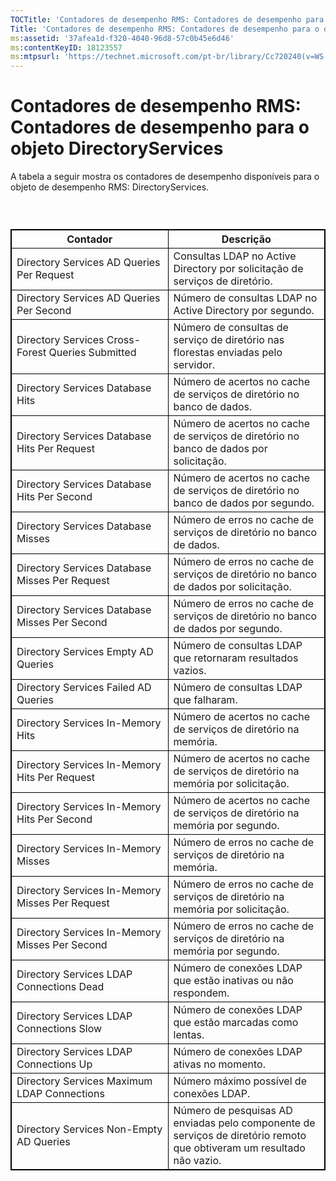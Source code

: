 ```yaml
---
TOCTitle: 'Contadores de desempenho RMS: Contadores de desempenho para o objeto DirectoryServices'
Title: 'Contadores de desempenho RMS: Contadores de desempenho para o objeto DirectoryServices'
ms:assetid: '37afea1d-f320-4040-96d8-57c0b45e6d46'
ms:contentKeyID: 18123557
ms:mtpsurl: 'https://technet.microsoft.com/pt-br/library/Cc720240(v=WS.10)'
---
```


Contadores de desempenho RMS: Contadores de desempenho para o objeto DirectoryServices
======================================================================================

A tabela a seguir mostra os contadores de desempenho disponíveis para o objeto de desempenho RMS: DirectoryServices.

###  

 
<table style="border:1px solid black;">
<colgroup>
<col width="50%" />
<col width="50%" />
</colgroup>
<thead>
<tr class="header">
<th style="border:1px solid black;" >Contador</th>
<th style="border:1px solid black;" >Descrição</th>
</tr>
</thead>
<tbody>
<tr class="odd">
<td style="border:1px solid black;">Directory Services AD Queries Per Request</td>
<td style="border:1px solid black;">Consultas LDAP no Active Directory por solicitação de serviços de diretório.</td>
</tr>
<tr class="even">
<td style="border:1px solid black;">Directory Services AD Queries Per Second</td>
<td style="border:1px solid black;">Número de consultas LDAP no Active Directory por segundo.</td>
</tr>
<tr class="odd">
<td style="border:1px solid black;">Directory Services Cross-Forest Queries Submitted</td>
<td style="border:1px solid black;">Número de consultas de serviço de diretório nas florestas enviadas pelo servidor.</td>
</tr>
<tr class="even">
<td style="border:1px solid black;">Directory Services Database Hits</td>
<td style="border:1px solid black;">Número de acertos no cache de serviços de diretório no banco de dados.</td>
</tr>
<tr class="odd">
<td style="border:1px solid black;">Directory Services Database Hits Per Request</td>
<td style="border:1px solid black;">Número de acertos no cache de serviços de diretório no banco de dados por solicitação.</td>
</tr>
<tr class="even">
<td style="border:1px solid black;">Directory Services Database Hits Per Second</td>
<td style="border:1px solid black;">Número de acertos no cache de serviços de diretório no banco de dados por segundo.</td>
</tr>
<tr class="odd">
<td style="border:1px solid black;">Directory Services Database Misses</td>
<td style="border:1px solid black;">Número de erros no cache de serviços de diretório no banco de dados.</td>
</tr>
<tr class="even">
<td style="border:1px solid black;">Directory Services Database Misses Per Request</td>
<td style="border:1px solid black;">Número de erros no cache de serviços de diretório no banco de dados por solicitação.</td>
</tr>
<tr class="odd">
<td style="border:1px solid black;">Directory Services Database Misses Per Second</td>
<td style="border:1px solid black;">Número de erros no cache de serviços de diretório no banco de dados por segundo.</td>
</tr>
<tr class="even">
<td style="border:1px solid black;">Directory Services Empty AD Queries</td>
<td style="border:1px solid black;">Número de consultas LDAP que retornaram resultados vazios.</td>
</tr>
<tr class="odd">
<td style="border:1px solid black;">Directory Services Failed AD Queries</td>
<td style="border:1px solid black;">Número de consultas LDAP que falharam.</td>
</tr>
<tr class="even">
<td style="border:1px solid black;">Directory Services In-Memory Hits</td>
<td style="border:1px solid black;">Número de acertos no cache de serviços de diretório na memória.</td>
</tr>
<tr class="odd">
<td style="border:1px solid black;">Directory Services In-Memory Hits Per Request</td>
<td style="border:1px solid black;">Número de acertos no cache de serviços de diretório na memória por solicitação.</td>
</tr>
<tr class="even">
<td style="border:1px solid black;">Directory Services In-Memory Hits Per Second</td>
<td style="border:1px solid black;">Número de acertos no cache de serviços de diretório na memória por segundo.</td>
</tr>
<tr class="odd">
<td style="border:1px solid black;">Directory Services In-Memory Misses</td>
<td style="border:1px solid black;">Número de erros no cache de serviços de diretório na memória.</td>
</tr>
<tr class="even">
<td style="border:1px solid black;">Directory Services In-Memory Misses Per Request</td>
<td style="border:1px solid black;">Número de erros no cache de serviços de diretório na memória por solicitação.</td>
</tr>
<tr class="odd">
<td style="border:1px solid black;">Directory Services In-Memory Misses Per Second</td>
<td style="border:1px solid black;">Número de erros no cache de serviços de diretório na memória por segundo.</td>
</tr>
<tr class="even">
<td style="border:1px solid black;">Directory Services LDAP Connections Dead</td>
<td style="border:1px solid black;">Número de conexões LDAP que estão inativas ou não respondem.</td>
</tr>
<tr class="odd">
<td style="border:1px solid black;">Directory Services LDAP Connections Slow</td>
<td style="border:1px solid black;">Número de conexões LDAP que estão marcadas como lentas.</td>
</tr>
<tr class="even">
<td style="border:1px solid black;">Directory Services LDAP Connections Up</td>
<td style="border:1px solid black;">Número de conexões LDAP ativas no momento.</td>
</tr>
<tr class="odd">
<td style="border:1px solid black;">Directory Services Maximum LDAP Connections</td>
<td style="border:1px solid black;">Número máximo possível de conexões LDAP.</td>
</tr>
<tr class="even">
<td style="border:1px solid black;">Directory Services Non-Empty AD Queries</td>
<td style="border:1px solid black;">Número de pesquisas AD enviadas pelo componente de serviços de diretório remoto que obtiveram um resultado não vazio.</td>
</tr>
</tbody>
</table>
